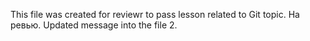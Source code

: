 This file was created for reviewr to pass lesson related to Git topic. 
На ревью. Updated message into the file 2.